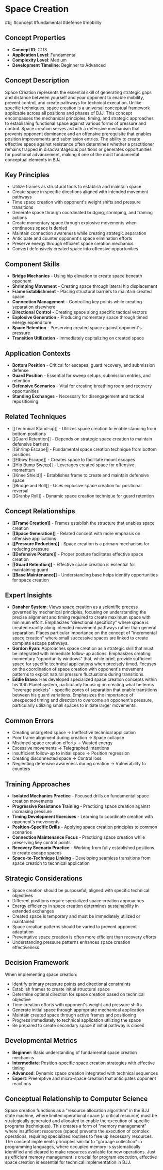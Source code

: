 # Space Creation
#bjj #concept #fundamental #defense #mobility

## Concept Properties
- **Concept ID**: C113
- **Application Level**: Fundamental
- **Complexity Level**: Medium
- **Development Timeline**: Beginner to Advanced

## Concept Description
Space Creation represents the essential skill of generating strategic gaps and distance between yourself and your opponent to enable mobility, prevent control, and create pathways for technical execution. Unlike specific techniques, space creation is a universal conceptual framework applicable across all positions and phases of BJJ. This concept encompasses the mechanical principles, timing, and strategic approaches to establishing functional space against various forms of pressure and control. Space creation serves as both a defensive mechanism that prevents opponent dominance and an offensive prerequisite that enables position improvements and submission entries. The ability to create effective space against resistance often determines whether a practitioner remains trapped in disadvantageous positions or generates opportunities for positional advancement, making it one of the most fundamental conceptual elements in BJJ.

## Key Principles
- Utilize frames as structural tools to establish and maintain space
- Create space in specific directions aligned with intended movement pathways
- Time space creation with opponent's weight shifts and pressure transitions
- Generate space through coordinated bridging, shrimping, and framing actions
- Create momentary space through explosive movements when continuous space is denied
- Maintain connection awareness while creating strategic separation
- Anticipate and counter opponent's space elimination efforts
- Preserve energy through efficient space creation mechanics
- Convert defensively created space into offensive opportunities

## Component Skills
- **Bridge Mechanics** - Using hip elevation to create space beneath opponent
- **Shrimping Movement** - Creating space through lateral hip displacement
- **Frame Establishment** - Placing structural barriers to maintain created space
- **Connection Management** - Controlling key points while creating separation elsewhere
- **Directional Control** - Creating space along specific tactical vectors
- **Explosive Generation** - Producing momentary space through timed energy expenditure
- **Space Retention** - Preserving created space against opponent's pressure
- **Transition Utilization** - Immediately capitalizing on created space

## Application Contexts
- **Bottom Position** - Critical for escapes, guard recovery, and submission defense
- **Guard Position** - Essential for sweep setups, submission entries, and retention
- **Defensive Scenarios** - Vital for creating breathing room and recovery opportunities
- **Standing Exchanges** - Necessary for disengagement and tactical repositioning

## Related Techniques
- [[Technical Stand-up]] - Utilizes space creation to enable standing from bottom positions
- [[Guard Retention]] - Depends on strategic space creation to maintain defensive barriers
- [[Shrimp Escape]] - Fundamental space creation technique from bottom positions
- [[Elbow Escape]] - Creates space to facilitate mount escapes
- [[Hip Bump Sweep]] - Leverages created space for offensive momentum
- [[Knee Shield]] - Establishes frame to create and maintain defensive space
- [[Bridge and Roll]] - Uses explosive space creation for positional reversal
- [[Granby Roll]] - Dynamic space creation technique for guard retention

## Concept Relationships
- **[[Frame Creation]]** - Frames establish the structure that enables space creation
- **[[Space Generation]]** - Related concept with more emphasis on offensive applications
- **[[Pressure Reduction]]** - Space creation is a primary mechanism for reducing pressure
- **[[Defensive Posture]]** - Proper posture facilitates effective space creation
- **[[Guard Retention]]** - Effective space creation is essential for maintaining guard
- **[[Base Maintenance]]** - Understanding base helps identify opportunities for space creation

## Expert Insights
- **Danaher System**: Views space creation as a scientific process governed by mechanical principles, focusing on understanding the precise alignment and timing required to create maximum space with minimum effort. Emphasizes "directional specificity" where space is created exactly along intended movement pathways rather than general separation. Places particular importance on the concept of "incremental space creation" where small successive spaces are linked to create complete escape pathways.
- **Gordon Ryan**: Approaches space creation as a strategic skill that must be integrated with immediate follow-up actions. Emphasizes creating momentary "opportunity windows" that, while brief, provide sufficient space for specific technical applications when precisely timed. Focuses on the coordination of space creation with opponent's movement patterns to exploit natural pressure fluctuations during transitions.
- **Eddie Bravo**: Has developed specialized space creation concepts within his 10th Planet system, particularly focusing on creating what he terms "leverage pockets" - specific zones of separation that enable transitions between his guard variations. Emphasizes the importance of unexpected timing and direction to overcome an opponent's pressure, particularly utilizing small spaces to initiate larger movements.

## Common Errors
- Creating untargeted space → Ineffective technical application
- Poor frame alignment during creation → Space collapse
- Mistimed space creation efforts → Wasted energy
- Excessive movements → Telegraphed intentions
- Insufficient follow-up to initial space → Position regression
- Creating disconnected space → Control loss
- Neglecting defensive awareness during creation → Vulnerability to counters

## Training Approaches
- **Isolated Mechanics Practice** - Focused drills on fundamental space creation movements
- **Progressive Resistance Training** - Practicing space creation against increasing pressure
- **Timing Development Exercises** - Learning to coordinate creation with opponent's movements
- **Position-Specific Drills** - Applying space creation principles to common scenarios
- **Connection Maintenance Focus** - Practicing space creation while preserving key control points
- **Recovery Scenario Practice** - Working from fully established positions to create escape spaces
- **Space-to-Technique Linking** - Developing seamless transitions from space creation to technical application

## Strategic Considerations
- Space creation should be purposeful, aligned with specific technical objectives
- Different positions require specialized space creation approaches
- Energy efficiency in space creation determines sustainability in extended exchanges
- Created space is temporary and must be immediately utilized or maintained
- Space creation patterns should be varied to prevent opponent adaptation
- Preventative space creation is often more efficient than recovery efforts
- Understanding pressure patterns enhances space creation effectiveness

## Decision Framework
When implementing space creation:
- Identify primary pressure points and directional constraints
- Establish frames to create initial structural space
- Determine optimal direction for space creation based on technical objective
- Time creation efforts with opponent's weight and pressure shifts
- Generate initial space through appropriate mechanical application
- Maintain created space through active frames and positioning
- Progress immediately to technical application utilizing the space
- Be prepared to create secondary space if initial pathway is closed

## Developmental Metrics
- **Beginner**: Basic understanding of fundamental space creation mechanics
- **Intermediate**: Position-specific space creation strategies with effective timing
- **Advanced**: Dynamic space creation integrated with technical sequences
- **Expert**: Preemptive and micro-space creation that anticipates opponent reactions

## Conceptual Relationship to Computer Science
Space creation functions as a "resource allocation algorithm" in the BJJ state machine, where limited operational space (a critical resource) must be strategically generated and allocated to enable the execution of specific programs (techniques). This creates a form of "memory management" where insufficient resources (space) prevents the execution of complex operations, requiring specialized routines to free up necessary resources. The concept implements principles similar to "garbage collection" in programming languages, where occupied memory is systematically identified and cleared to make resources available for new operations. Just as efficient memory management is crucial for program execution, effective space creation is essential for technical implementation in BJJ.
